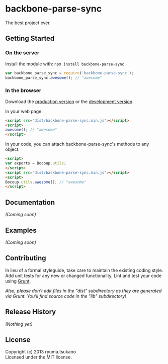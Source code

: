 # backbone-parse-sync

The best project ever.

## Getting Started
### On the server
Install the module with: `npm install backbone-parse-sync`

```javascript
var backbone_parse_sync = require('backbone-parse-sync');
backbone_parse_sync.awesome(); // "awesome"
```

### In the browser
Download the [production version][min] or the [development version][max].

[min]: https://raw.github.com/ryuma/backbone-parse-sync/master/dist/backbone-parse-sync.min.js
[max]: https://raw.github.com/ryuma/backbone-parse-sync/master/dist/backbone-parse-sync.js

In your web page:

```html
<script src="dist/backbone-parse-sync.min.js"></script>
<script>
awesome(); // "awesome"
</script>
```

In your code, you can attach backbone-parse-sync's methods to any object.

```html
<script>
var exports = Bocoup.utils;
</script>
<script src="dist/backbone-parse-sync.min.js"></script>
<script>
Bocoup.utils.awesome(); // "awesome"
</script>
```

## Documentation
_(Coming soon)_

## Examples
_(Coming soon)_

## Contributing
In lieu of a formal styleguide, take care to maintain the existing coding style. Add unit tests for any new or changed functionality. Lint and test your code using [Grunt](http://gruntjs.com/).

_Also, please don't edit files in the "dist" subdirectory as they are generated via Grunt. You'll find source code in the "lib" subdirectory!_

## Release History
_(Nothing yet)_

## License
Copyright (c) 2013 ryuma.tsukano  
Licensed under the MIT license.
